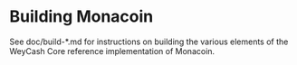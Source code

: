 Building Monacoin
================

See doc/build-*.md for instructions on building the various
elements of the WeyCash Core reference implementation of Monacoin.
